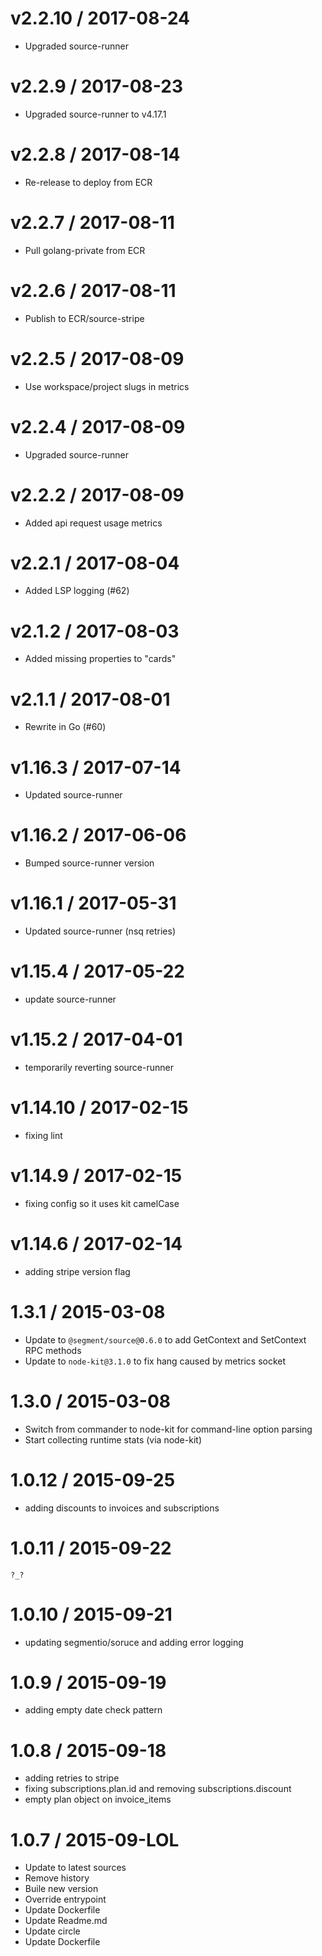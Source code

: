 
v2.2.10 / 2017-08-24
====================

  * Upgraded source-runner

v2.2.9 / 2017-08-23
===================

  * Upgraded source-runner to v4.17.1

v2.2.8 / 2017-08-14
===================

  * Re-release to deploy from ECR

v2.2.7 / 2017-08-11
===================

  * Pull golang-private from ECR

v2.2.6 / 2017-08-11
===================

  * Publish to ECR/source-stripe

v2.2.5 / 2017-08-09
===================

  * Use workspace/project slugs in metrics

v2.2.4 / 2017-08-09
===================

  * Upgraded source-runner

v2.2.2 / 2017-08-09
===================

  * Added api request usage metrics

v2.2.1 / 2017-08-04
===================

  * Added LSP logging (#62)

v2.1.2 / 2017-08-03
===================

  * Added missing properties to "cards"

v2.1.1 / 2017-08-01
===================

  * Rewrite in Go (#60)

v1.16.3 / 2017-07-14
====================

  * Updated source-runner

v1.16.2 / 2017-06-06
====================

  * Bumped source-runner version

v1.16.1 / 2017-05-31
====================

  * Updated source-runner (nsq retries)

v1.15.4 / 2017-05-22
====================

  * update source-runner 

v1.15.2 / 2017-04-01
====================

  * temporarily reverting source-runner

v1.14.10 / 2017-02-15
=====================

  * fixing lint

v1.14.9 / 2017-02-15
====================

  * fixing config so it uses kit camelCase

v1.14.6 / 2017-02-14
====================

  * adding stripe version flag

1.3.1 / 2015-03-08
==================

- Update to `@segment/source@0.6.0` to add GetContext and SetContext RPC methods
- Update to `node-kit@3.1.0` to fix hang caused by metrics socket

1.3.0 / 2015-03-08
==================

- Switch from commander to node-kit for command-line option parsing
- Start collecting runtime stats (via node-kit)

1.0.12 / 2015-09-25
===================

  * adding discounts to invoices and subscriptions

1.0.11 / 2015-09-22
===================

    ?_?

1.0.10 / 2015-09-21
===================

  * updating segmentio/soruce and adding error logging

1.0.9 / 2015-09-19
==================

  * adding empty date check pattern

1.0.8 / 2015-09-18
==================

  * adding retries to stripe
  * fixing subscriptions.plan.id and removing subscriptions.discount
  * empty plan object on invoice_items

1.0.7 / 2015-09-LOL
==================

  * Update to latest sources
  * Remove history
  * Buile new version
  * Override entrypoint
  * Update Dockerfile
  * Update Readme.md
  * Update circle
  * Update Dockerfile
